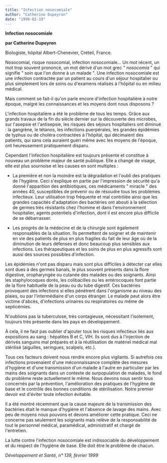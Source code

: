 ```yaml
---
title: "Infection nosocomiale"
author: "Catherine Dupeyron"
date: "1999-02-19"
---
```


**Infection nosocomiale**

**par Catherine Dupeyron**

Biologiste, hôpital Albert-Chenevier, Créteil, France.

Nosocomial, risque nosocomial, infection nosocomiale... Un mot récent, un mot trop souvent prononcé, un mot dérivé d'un mot grec " *nosocomia* " qui signifie " soin que l'on donne à un malade ". Une infection nosocomiale est une infection contractée par un patient au cours d'un séjour hospitalier ou plus simplement lors de soins ou d'examens réalisés à l'hôpital ou en milieu médical.

Mais comment se fait-il qu'on parle encore d'infection hospitalière à notre époque, malgré les connaissances et les moyens dont nous disposons ?

L'infection hospitalière a été le problème de tous les temps. Grâce aux grands travaux de la fin du siècle dernier sur la découverte des microbes, sur l'asepsie et l'antisepsie, les risques des séjours hospitaliers ont diminué : la gangrène, le tétanos, les infections puerpérales, les grandes épidémies de typhus ou de choléra contractées à l'hôpital, qui décimaient des patients, qui sans cela auraient guéri même avec les moyens de l'époque, ont heureusement pratiquement disparu.

Cependant l'infection hospitalière est toujours présente et constitue à nouveau un problème majeur de santé publique. Elle a changé de visage, elle est plus sournoise et les causes en sont multiples :

- La première et non la moindre est la dégradation et l'oubli des pratiques de l'hygiène. Ceci s'explique en partie par l'impression de sécurité qu'a donné l'apparition des antibiotiques, ces médicaments " miracle " des années 40, susceptibles de prévenir ou de résoudre tous les problèmes infectieux. Leur utilisation trop fréquente et mal contrôlée ainsi que les grandes capacités d'adaptation des bactéries ont abouti à la sélection de germes très résistants chez l'homme et dans l'environnement hospitalier, agents potentiels d'infection, dont il est encore plus difficile de se débarrasser.

- Les progrès de la médecine et de la chirurgie sont également responsables de la situation. Ils permettent de soigner et de maintenir en vie des patients de plus en plus fragiles du fait de leur âge où de la diminution de leurs défenses et donc beaucoup plus sensibles aux infections. Les thérapeutiques et les soins de plus en plus agressifs sont aussi des sources possibles d'infection.

Les épidémies n'ont pas disparu mais sont plus difficiles à détecter car elles sont dues à des germes banals, le plus souvent présents dans la flore digestive, oropharyngée ou cutanée des malades ou des soignants. Ainsi les staphylocoques dorés, les colibacilles ou les entérocoques font partie de la flore habituelle de la peau ou du tube digestif. Ces bactéries provoquent des infections si elles pénètrent dans l'organisme au niveau des plaies, ou par l'intermédiaire d'un corps étranger. Le malade peut alors être victime d'abcès, d'infections urinaires ou respiratoires ou même de septicémies.

N'oublions pas la tuberculose, très contagieuse, nécessitant l'isolement, toujours très présente dans les pays en développement.

À cela, il ne faut pas oublier d'ajouter tous les risques infectieux liés aux expositions au sang : hépatites B et C, VIH. Ils sont dus à l'injection de dérivés sanguins mal préparés et à la réutilisation de matériel médical mal stérilisé (aiguilles, seringues, scalpels, etc.).

Tous ces facteurs doivent nous rendre encore plus vigilants. Si autrefois ces infections provenaient d'une méconnaissance complète des mesures d'hygiène et d'une transmission d'un malade à l'autre en particulier par les mains des soignants dans un contexte de surpopulation de malades, le fond du problème reste actuellement le même. Nous devons nous sentir tous concernés par la prévention, l'amélioration des pratiques de l'hygiène de base et le contrôle des bonnes conditions de stérilisation. Notre premier devoir est d'éviter toute infection évitable.

Il a été montré récemment que la cause majeure de la transmission des bactéries était le manque d'hygiène et l'absence de lavage des mains. Avec peu de moyens nous pouvons et devons améliorer cette pratique. Ceci ne concerne pas seulement les soignants mais relève de la responsabilité de tout le personnel médical, paramédical, administratif et chargé de l'entretien.

La lutte contre l'infection nosocomiale est indissociable du développement et du respect de l'hygiène de base. Elle doit être le problème de chacun.

*Développement et Santé, n° 139, février 1999*
